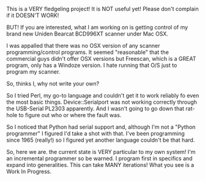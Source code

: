 This is a VERY fledgeling project! It is NOT useful yet! Please don't complain if it DOESN'T WORK!

BUT! If you are interested, what I am working on is getting control of my
brand new Uniden Bearcat BCD996XT scanner under Mac OSX.

I was appalled that there was no OSX version of any scanner programming/control
programs. It seemed "reasonable" that the commercial guys didn't offer OSX versions
but Freescan, which is a GREAT program, only has a Windoze version.  I hate running that
O/S just to program my scanner.

So, thinks I, why not write your own?

So I tried Perl, my go-to language and couldn't get it to work reliably fo even
the most basic things.  Device::Serialport was not working correctly through the USB-Serial 
PL2303 apparently. And I wasn't going to go down that rat-hole to figure out who or where the fault
was.

So I noticed that Python had serial support and, although I'm not a "Python programmer" 
I figured I'd take a shot with that. I've been programming since 1965 (really!) so I figured
yet another language couldn't be that hard.

So, here we are. the current state is VERY particular to my own system! I'm an incremental
programmer so be warned. I program first in specifics and expand into generalities. This can
take MANY iterations! What you see is a Work In Progress. 
